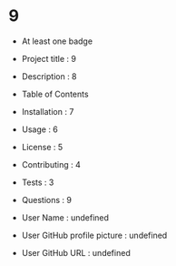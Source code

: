 
# 9
  
* At least one badge
* Project title                 : 9
* Description                   : 8

* Table of Contents             
* Installation                  : 7
* Usage                         : 6
* License                       : 5
* Contributing                  : 4
* Tests                         : 3
* Questions                     : 9

* User Name                     : undefined
* User GitHub profile picture   : undefined
* User GitHub URL               : undefined


  